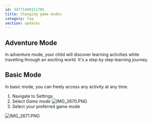 ```yaml
---
id: 34771498311705
title: Changing game modes
category: faq
section: updates
---
```


## Adventure Mode
In adventure mode, your child will discover learning activities while travelling through an exciting world. It's a step by step learning journey. 

## Basic Mode 
In basic mode, you can freely access any activity at any time. 

1. Navigate to Settings 
2. Select _Game mode_ ![IMG_2670.PNG](https://help.studycat.com/hc/article_attachments/34771475427225)
3. Select your preferred game mode

![IMG_2671.PNG](https://help.studycat.com/hc/article_attachments/34771498307353)
